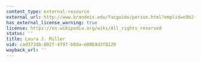 ```yaml
---
content_type: external-resource
external_url: http://www.brandeis.edu/facguide/person.html?emplid=e9b2f33a973c1bf5d9a713da50bfc429eb963ac2
has_external_license_warning: true
license: https://en.wikipedia.org/wiki/All_rights_reserved
status: ''
title: Laura J. Miller
uid: cad373db-802f-4f97-b0da-e0869d3f8120
wayback_url: ''
---
```

